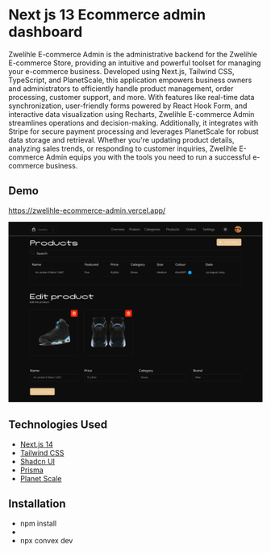 # Next js 13 Ecommerce admin dashboard

Zwelihle E-commerce Admin is the administrative backend for the
Zwelihle E-commerce Store, providing an intuitive and powerful
toolset for managing your e-commerce business. Developed using
Next.js, Tailwind CSS, TypeScript, and PlanetScale, this application
empowers business owners and administrators to efficiently handle
product management, order processing, customer support, and more.
With features like real-time data synchronization, user-friendly
forms powered by React Hook Form, and interactive data visualization
using Recharts, Zwelihle E-commerce Admin streamlines operations and
decision-making. Additionally, it integrates with Stripe for secure
payment processing and leverages PlanetScale for robust data storage
and retrieval. Whether you're updating product details, analyzing
sales trends, or responding to customer inquiries, Zwelihle
E-commerce Admin equips you with the tools you need to run a
successful e-commerce business.

## Demo

https://zwelihle-ecommerce-admin.vercel.app/

![Ethereal Notes Demo](public/zwelihle-admin-dashboard.png)


## Technologies Used

- [Next.js 14](https://nextjs.org/)
- [Tailwind CSS](https://tailwindcss.com/)
- [Shadcn UI](https://ui.shadcn.com/)
- [Prisma](https://www.prisma.io/)
- [Planet Scale](https://planetscale.com/)

## Installation

- npm install
- 
- npx convex dev
